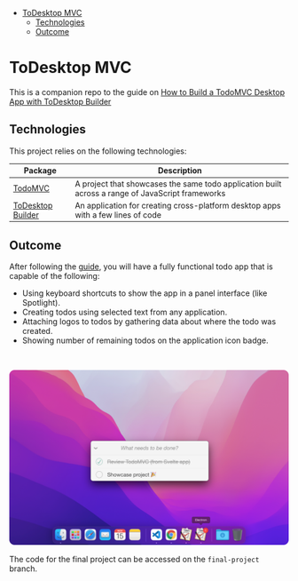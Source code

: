 - [ToDesktop MVC](#todesktop-mvc)
  - [Technologies](#technologies)
  - [Outcome](#outcome)

# ToDesktop MVC

This is a companion repo to the guide on [How to Build a TodoMVC Desktop App with ToDesktop Builder](https://www.notion.so/todesktop1/How-to-Build-a-TodoMVC-Desktop-App-with-ToDesktop-Builder-b037fa5e34384c81af16e7d1a19333bc)

## Technologies

This project relies on the following technologies:

| Package                                           | Description                                                                 |
| ------------------------------------------------- | --------------------------------------------------------------------------- |
| [TodoMVC](https://todomvc.com/) | A project that showcases the same todo application built across a range of JavaScript frameworks |
| [ToDesktop Builder](https://www.todesktop.com/) | An application for creating cross-platform desktop apps with a few lines of code   |



## Outcome

After following the [guide]((https://www.notion.so/todesktop1/How-to-Build-a-TodoMVC-Desktop-App-with-ToDesktop-Builder-b037fa5e34384c81af16e7d1a19333bc)), you will have a fully functional todo app that is capable of the following:

- Using keyboard shortcuts to show the app in a panel interface (like Spotlight).
- Creating todos using selected text from any application.
- Attaching logos to todos by gathering data about where the todo was created.
- Showing number of remaining todos on the application icon badge.

<br >

![Final state of the TodoMVC desktop app](/assets/todesktop-mvc-app.png)

The code for the final project can be accessed on the `final-project` branch.